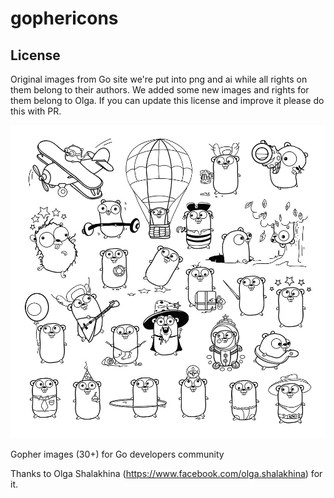 # gophericons

## License

Original images from Go site we're put into png and ai while all rights on them belong to their authors. We added some new images and rights for them belong to Olga. If you can update this license and improve it please do this with PR.

![preview some of these images](preview.jpg)

Gopher images (30+) for Go developers community

Thanks to Olga Shalakhina (https://www.facebook.com/olga.shalakhina) for it.

